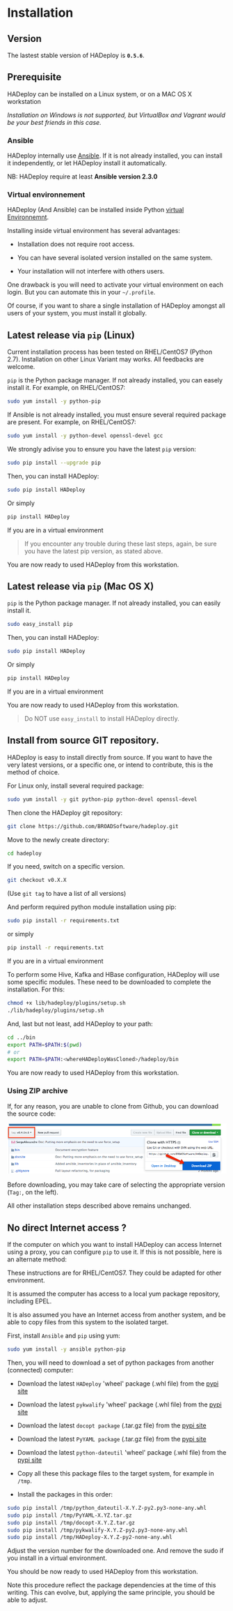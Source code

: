 # Installation

## Version

The lastest stable version of HADeploy is **`0.5.6`**.

## Prerequisite

HADeploy can be installed on a Linux system, or on a MAC OS X workstation

*Installation on Windows is not supported, but VirtualBox and Vagrant would be your best friends in this case.*

### Ansible

HADeploy internally use [Ansible](http://docs.ansible.com/ansible/). If it is not already installed, you can install it independently, or let HADeploy install it automatically.

NB: HADeploy require at least **Ansible version 2.3.0** 

### Virtual environnement
 
HADeploy (And Ansible) can be installed inside Python [virtual Environnemnt](https://virtualenv.pypa.io/en/stable/).

Installing inside virtual environment has several advantages:

* Installation does not require root access.

* You can have several isolated version installed on the same system.

* Your installation will not interfere with others users. 

One drawback is you will need to activate your virtual environment on each login. But you can automate this in your `~/.profile`.
 
Of course, if you want to share a single installation of HADeploy amongst all users of your system, you must install it globally.

## Latest release via `pip` (Linux)

Current installation process has been tested on RHEL/CentOS7 (Python 2.7). Installation on other Linux Variant may works. All feedbacks are welcome.

`pip` is the Python package manager. If not already installed, you can easely install it. For example, on RHEL/CentOS7:

```bash
sudo yum install -y python-pip
```

If Ansible is not already installed, you must ensure several required package are present. For example, on RHEL/CentOS7:

```bash
sudo yum install -y python-devel openssl-devel gcc
```

We strongly adivise you to ensure you have the latest `pip` version:

```bash
sudo pip install --upgrade pip
```

Then, you can install HADeploy:

```bash
sudo pip install HADeploy
```
Or simply 
```bash
pip install HADeploy
```
If you are in a virtual environment

> If you encounter any trouble during these last steps, again, be sure you have the latest pip version, as stated above. 

You are now ready to used HADeploy from this workstation.

## Latest release via `pip` (Mac OS X)

`pip` is the Python package manager. If not already installed, you can easily install it. 

```bash
sudo easy_install pip
```

Then, you can install HADeploy:

```bash
sudo pip install HADeploy
```
Or simply 
```bash
pip install HADeploy
```
If you are in a virtual environment

You are now ready to used HADeploy from this workstation.

> Do NOT use `easy_install` to install HADeploy directly.

## Install from source GIT repository.

HADeploy is easy to install directly from source. If you want to have the very latest versions, or a specific one, or intend to contribute, this is the method of choice.
 
For Linux only, install several required package:

```bash
sudo yum install -y git python-pip python-devel openssl-devel
```
Then clone the HADeploy git repository:

```bash
git clone https://github.com/BROADSoftware/hadeploy.git
```

Move to the newly create directory: 

```bash
cd hadeploy
```

If you need, switch on a specific version.

```bash
git checkout v0.X.X
```

(Use `git tag` to have a list of all versions)

And perform required python module installation using pip:

```bash
sudo pip install -r requirements.txt
```
or simply

```bash
pip install -r requirements.txt
```
If you are in a virtual environment

To perform some Hive, Kafka and HBase configuration, HADeploy will use some specific modules. These need to be downloaded to complete the installation. For this:

```bash
chmod +x lib/hadeploy/plugins/setup.sh
./lib/hadeploy/plugins/setup.sh
```

And, last but not least, add HADeploy to your path:

```bash
cd ../bin
export PATH=$PATH:$(pwd)
# or
export PATH=$PATH:<whereHADeployWasCloned>/hadeploy/bin
```

You are now ready to used HADeploy from this workstation.

### Using ZIP archive

If, for any reason, you are unable to clone from Github, you can download the source code:

![Screenshot](img/download-zip.png)

Before downloading, you may take care of selecting the appropriate version (`Tag:`, on the left).

All other installation steps described above remains unchanged.

## No direct Internet access ?

If the computer on which you want to install HADeploy can access Internet using a proxy, you can configure `pip` to use it. If this is not possible, here is an alternate method:

These instructions are for RHEL/CentOS7. They could be adapted for other environment.

It is assumed the computer has access to a local yum package repository, including EPEL. 

It is also assumed you have an Internet access from another system, and be able to copy files from this system to the isolated target.

First, install `Ansible` and `pip` using yum:

```bash
sudo yum install -y ansible python-pip
```
Then, you will need to download a set of python packages from another (connected) computer: 

* Download the latest `HADeploy` 'wheel' package (.whl file) from the [pypi site](https://pypi.python.org/pypi/HADeploy) 
* Download the latest `pykwalify` 'wheel' package (.whl file) from the [pypi site](https://pypi.python.org/pypi/pykwalify)
* Download the latest `docopt package` (.tar.gz file) from the [pypi site](https://pypi.python.org/pypi/docopt)
* Download the latest `PyYAML package` (.tar.gz file) from the [pypi site](https://pypi.python.org/pypi/PyYAML)
* Download the latest `python-dateutil` 'wheel' package (.whl file) from the [pypi site](https://pypi.python.org/pypi/python-dateutil)

* Copy all these this package files to the target system, for example in `/tmp`.

* Install the packages in this order:
```bash
sudo pip install /tmp/python_dateutil-X.Y.Z-py2.py3-none-any.whl
sudo pip install /tmp/PyYAML-X.YZ.tar.gz
sudo pip install /tmp/docopt-X.Y.Z.tar.gz
sudo pip install /tmp/pykwalify-X.Y.Z-py2.py3-none-any.whl
sudo pip install /tmp/HADeploy-X.Y.Z-py2-none-any.whl
```
Adjust the version number for the downloaded one. And remove the sudo if you install in a virtual environment.

You should be now ready to used HADeploy from this workstation.

Note this procedure reflect the package dependencies at the time of this writing. This can evolve, but, applying the same principle, you should be able to adjust.



